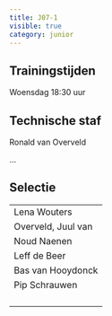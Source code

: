 ```yaml
---
title: J07-1
visible: true
category: junior
---
```

## Trainingstijden

Woensdag 18:30 uur

## Technische staf

Ronald van Overveld

...

## Selectie

<!--StartFragment-->

|                                  |
| -------------------------------- |
| <!--StartFragment-->Lena Wouters |
| Overveld, Juul van               |
| Noud Naenen                      |
| Leff de Beer                     |
| Bas van Hooydonck                |
| Pip Schrauwen                    |
|                                  |
|                                  |
|                                  |
| <!--EndFragment-->               |

<!--EndFragment-->